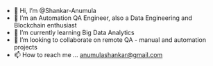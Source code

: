 - 👋 Hi, I’m @Shankar-Anumula
- 👀 I’m an Automation QA Engineer, also a Data Engineering and Blockchain enthusiast
- 🌱 I’m currently learning Big Data Analytics
- 💞️ I’m looking to collaborate on remote QA - manual and automation projects 
- 📫 How to reach me ... anumulashankar@gmail.com

<!---
Shankar-Anumula/Shankar-Anumula is a ✨ special ✨ repository because its `README.md` (this file) appears on your GitHub profile.
You can click the Preview link to take a look at your changes.
--->
